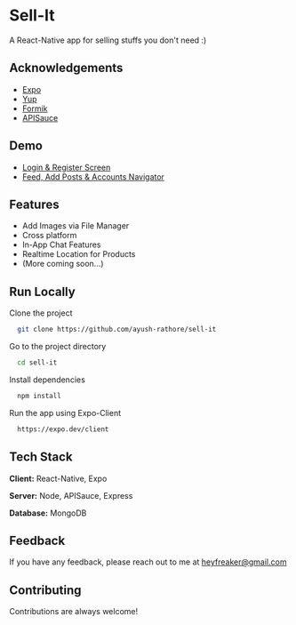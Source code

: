 # Sell-It

A React-Native app for selling stuffs you don't need :)

## Acknowledgements

-   [Expo](https://expo.dev/)
-   [Yup](https://www.npmjs.com/package/yup)
-   [Formik](https://www.npmjs.com/package/formik)
-   [APISauce](https://www.npmjs.com/package/apisauce)

## Demo

-   [Login & Register Screen](https://github.com/ayush-rathore/sell-it/blob/main/demo/Login%20&%20Register.mp4?raw=true)
-   [Feed, Add Posts & Accounts Navigator](https://github.com/ayush-rathore/sell-it/blob/main/demo/Feed,%20Post%20&%20Account.mp4?raw=true)

## Features

-   Add Images via File Manager
-   Cross platform
-   In-App Chat Features
-   Realtime Location for Products
-   (More coming soon...)

## Run Locally

Clone the project

```bash
  git clone https://github.com/ayush-rathore/sell-it
```

Go to the project directory

```bash
  cd sell-it
```

Install dependencies

```bash
  npm install
```

Run the app using Expo-Client

```bash
  https://expo.dev/client
```

## Tech Stack

**Client:** React-Native, Expo

**Server:** Node, APISauce, Express

**Database:** MongoDB

## Feedback

If you have any feedback, please reach out to me at heyfreaker@gmail.com

## Contributing

Contributions are always welcome!
